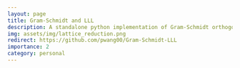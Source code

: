 ```yaml
---
layout: page
title: Gram-Schmidt and LLL
description: A standalone python implementation of Gram-Schmidt orthogonalization and Lenstra–Lenstra–Lovász lattice basis reduction
img: assets/img/lattice_reduction.png
redirect: https://github.com/pwang00/Gram-Schmidt-LLL
importance: 2
category: personal
---
```


